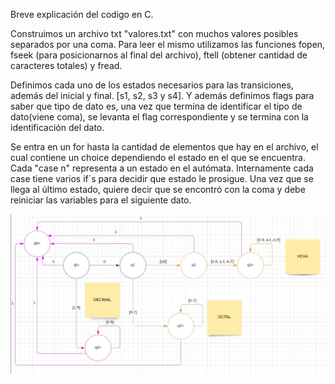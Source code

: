 Breve explicación del codigo en C.

Construimos un archivo txt "valores.txt" con muchos valores posibles separados por una coma. Para leer el mismo utilizamos las funciones
fopen, fseek (para posicionarnos al final del archivo), ftell (obtener cantidad de caracteres totales) y fread.

Definimos cada uno de los estados necesarios para las transiciones, además del inicial y final. [s1, s2, s3 y s4]. Y además definimos flags
para saber que tipo de dato es, una vez que termina de identificar el tipo de dato(viene coma), se levanta el flag correspondiente
y se termina con la identificación del dato. 

Se entra en un for hasta la cantidad de elementos que hay en el archivo, el cual contiene un choice dependiendo el estado en el que se
encuentra. Cada "case n" representa a un estado en el autómata. Internamente cada case tiene varios if´s para decidir que estado
le prosigue.
Una vez que se llega al último estado, quiere decir que se encontró con la coma y debe reiniciar las variables para el siguiente dato.

![TP-Automata](Automata.jpeg)
